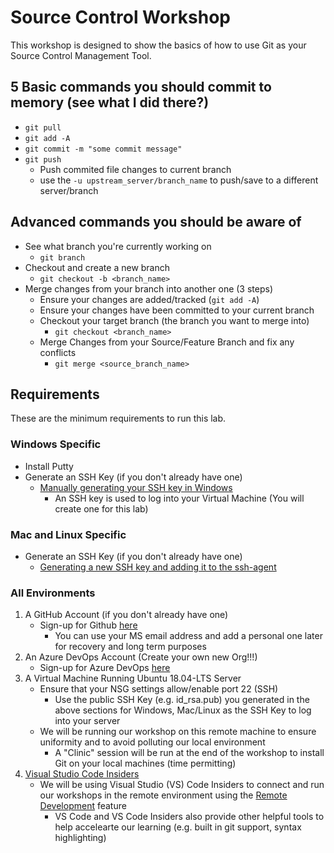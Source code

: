# Source Control Workshop

This workshop is designed to show the basics of how to use Git as your Source Control Management Tool.

## 5 Basic commands you should commit to memory (see what I did there?)
- ```git pull```
- ```git add -A```
- ```git commit -m "some commit message"```
- ```git push```
	- Push commited file changes to current branch
	- use the ```-u upstream_server/branch_name``` to push/save to a different server/branch

## Advanced commands you should be aware of
- See what branch you're currently working on
	- ```git branch```
- Checkout and create a new branch
	- ```git checkout -b <branch_name>```
- Merge changes from your branch into another one (3 steps)
	- Ensure your changes are added/tracked (```git add -A```) 
	- Ensure your changes have been committed to your current branch
	- Checkout your target branch (the branch you want to merge into)
		- ```git checkout <branch_name>```
	- Merge Changes from your Source/Feature Branch and fix any conflicts
		- ```git merge <source_branch_name>```

## Requirements

These are the minimum requirements to run this lab.

### Windows Specific
- Install Putty 
- Generate an SSH Key (if you don't already have one)
    - [Manually generating your SSH key in Windows](https://docs.joyent.com/public-cloud/getting-started/ssh-keys/generating-an-ssh-key-manually/manually-generating-your-ssh-key-in-windows)
		- An SSH key is used to log into your Virtual Machine (You will create one for this lab)

### Mac and Linux Specific
- Generate an SSH Key (if you don't already have one)
    - [Generating a new SSH key and adding it to the ssh-agent](https://help.github.com/en/articles/generating-a-new-ssh-key-and-adding-it-to-the-ssh-agent)

### All Environments
1. A GitHub Account (if you don't already have one)
    - Sign-up for Github [here](https://github.com/join?source=header-home)
		- You can use your MS email address and add a personal one later for recovery and long term purposes
1. An Azure DevOps Account (Create your own new Org!!!)
    - Sign-up for Azure DevOps [here](https://dev.azure.com)
1. A Virtual Machine Running Ubuntu 18.04-LTS Server
    - Ensure that your NSG settings allow/enable port 22 (SSH)
		- Use the public SSH Key (e.g. id_rsa.pub) you generated in the above sections for Windows, Mac/Linux as the SSH Key to log into your server
    - We will be running our workshop on this remote machine to ensure uniformity and to avoid polluting our local environment
		- A "Clinic" session will be run at the end of the workshop to install Git on your local machines (time permitting)
1. [Visual Studio Code Insiders](https://code.visualstudio.com/insiders/)
    - We will be using Visual Studio (VS) Code Insiders to connect and run our workshops in the remote environment using the [Remote Development](https://code.visualstudio.com/docs/remote/remote-overview) feature
		- VS Code and VS Code Insiders also provide other helpful tools to help accelearte our learning (e.g. built in git support, syntax highlighting)


